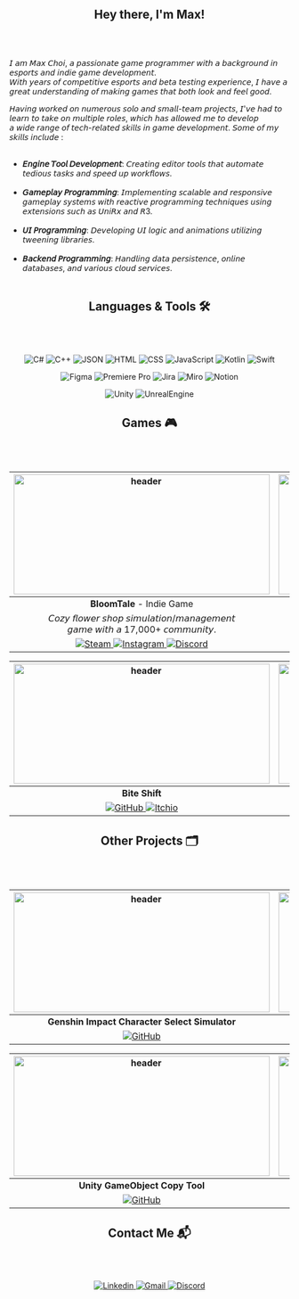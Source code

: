 <h2 align = "center"> Hey there, I'm Max! </h2>
<br><br>

𝘐 𝘢𝘮 𝘔𝘢𝘹 𝘊𝘩𝘰𝘪, 𝘢 𝘱𝘢𝘴𝘴𝘪𝘰𝘯𝘢𝘵𝘦 𝘨𝘢𝘮𝘦 𝘱𝘳𝘰𝘨𝘳𝘢𝘮𝘮𝘦𝘳 𝘸𝘪𝘵𝘩 𝘢 𝘣𝘢𝘤𝘬𝘨𝘳𝘰𝘶𝘯𝘥 𝘪𝘯 𝘦𝘴𝘱𝘰𝘳𝘵𝘴 𝘢𝘯𝘥 𝘪𝘯𝘥𝘪𝘦 𝘨𝘢𝘮𝘦 𝘥𝘦𝘷𝘦𝘭𝘰𝘱𝘮𝘦𝘯𝘵. <br>
𝘞𝘪𝘵𝘩 𝘺𝘦𝘢𝘳𝘴 𝘰𝘧 𝘤𝘰𝘮𝘱𝘦𝘵𝘪𝘵𝘪𝘷𝘦 𝘦𝘴𝘱𝘰𝘳𝘵𝘴 𝘢𝘯𝘥 𝘣𝘦𝘵𝘢 𝘵𝘦𝘴𝘵𝘪𝘯𝘨 𝘦𝘹𝘱𝘦𝘳𝘪𝘦𝘯𝘤𝘦, 𝘐 𝘩𝘢𝘷𝘦 𝘢 𝘨𝘳𝘦𝘢𝘵 𝘶𝘯𝘥𝘦𝘳𝘴𝘵𝘢𝘯𝘥𝘪𝘯𝘨 𝘰𝘧 𝘮𝘢𝘬𝘪𝘯𝘨 𝘨𝘢𝘮𝘦𝘴 𝘵𝘩𝘢𝘵 𝘣𝘰𝘵𝘩 𝘭𝘰𝘰𝘬 𝘢𝘯𝘥 𝘧𝘦𝘦𝘭 𝘨𝘰𝘰𝘥. <br>

𝘏𝘢𝘷𝘪𝘯𝘨 𝘸𝘰𝘳𝘬𝘦𝘥 𝘰𝘯 𝘯𝘶𝘮𝘦𝘳𝘰𝘶𝘴 𝘴𝘰𝘭𝘰 𝘢𝘯𝘥 𝘴𝘮𝘢𝘭𝘭-𝘵𝘦𝘢𝘮 𝘱𝘳𝘰𝘫𝘦𝘤𝘵𝘴, 𝘐'𝘷𝘦 𝘩𝘢𝘥 𝘵𝘰 𝘭𝘦𝘢𝘳𝘯 𝘵𝘰 𝘵𝘢𝘬𝘦 𝘰𝘯 𝘮𝘶𝘭𝘵𝘪𝘱𝘭𝘦 𝘳𝘰𝘭𝘦𝘴, 𝘸𝘩𝘪𝘤𝘩 𝘩𝘢𝘴 𝘢𝘭𝘭𝘰𝘸𝘦𝘥 𝘮𝘦 𝘵𝘰 𝘥𝘦𝘷𝘦𝘭𝘰𝘱 <br>
𝘢 𝘸𝘪𝘥𝘦 𝘳𝘢𝘯𝘨𝘦 𝘰𝘧 𝘵𝘦𝘤𝘩-𝘳𝘦𝘭𝘢𝘵𝘦𝘥 𝘴𝘬𝘪𝘭𝘭𝘴 𝘪𝘯 𝘨𝘢𝘮𝘦 𝘥𝘦𝘷𝘦𝘭𝘰𝘱𝘮𝘦𝘯𝘵. 𝘚𝘰𝘮𝘦 𝘰𝘧 𝘮𝘺 𝘴𝘬𝘪𝘭𝘭𝘴 𝘪𝘯𝘤𝘭𝘶𝘥𝘦 : <br><br>
- **𝘌𝘯𝘨𝘪𝘯𝘦 𝘛𝘰𝘰𝘭 𝘋𝘦𝘷𝘦𝘭𝘰𝘱𝘮𝘦𝘯𝘵**: 𝘊𝘳𝘦𝘢𝘵𝘪𝘯𝘨 𝘦𝘥𝘪𝘵𝘰𝘳 𝘵𝘰𝘰𝘭𝘴 𝘵𝘩𝘢𝘵 𝘢𝘶𝘵𝘰𝘮𝘢𝘵𝘦 𝘵𝘦𝘥𝘪𝘰𝘶𝘴 𝘵𝘢𝘴𝘬𝘴 𝘢𝘯𝘥 𝘴𝘱𝘦𝘦𝘥 𝘶𝘱 𝘸𝘰𝘳𝘬𝘧𝘭𝘰𝘸𝘴. <br><br>
- **𝘎𝘢𝘮𝘦𝘱𝘭𝘢𝘺 𝘗𝘳𝘰𝘨𝘳𝘢𝘮𝘮𝘪𝘯𝘨**: 𝘐𝘮𝘱𝘭𝘦𝘮𝘦𝘯𝘵𝘪𝘯𝘨 𝘴𝘤𝘢𝘭𝘢𝘣𝘭𝘦 𝘢𝘯𝘥 𝘳𝘦𝘴𝘱𝘰𝘯𝘴𝘪𝘷𝘦 𝘨𝘢𝘮𝘦𝘱𝘭𝘢𝘺 𝘴𝘺𝘴𝘵𝘦𝘮𝘴 𝘸𝘪𝘵𝘩 𝘳𝘦𝘢𝘤𝘵𝘪𝘷𝘦 𝘱𝘳𝘰𝘨𝘳𝘢𝘮𝘮𝘪𝘯𝘨 𝘵𝘦𝘤𝘩𝘯𝘪𝘲𝘶𝘦𝘴 𝘶𝘴𝘪𝘯𝘨 𝘦𝘹𝘵𝘦𝘯𝘴𝘪𝘰𝘯𝘴 𝘴𝘶𝘤𝘩 𝘢𝘴 𝘜𝘯𝘪𝘙𝘹 𝘢𝘯𝘥 𝘙3. <br><br>
- **𝘜𝘐 𝘗𝘳𝘰𝘨𝘳𝘢𝘮𝘮𝘪𝘯𝘨**: 𝘋𝘦𝘷𝘦𝘭𝘰𝘱𝘪𝘯𝘨 𝘜𝘐 𝘭𝘰𝘨𝘪𝘤 𝘢𝘯𝘥 𝘢𝘯𝘪𝘮𝘢𝘵𝘪𝘰𝘯𝘴 𝘶𝘵𝘪𝘭𝘪𝘻𝘪𝘯𝘨 𝘵𝘸𝘦𝘦𝘯𝘪𝘯𝘨 𝘭𝘪𝘣𝘳𝘢𝘳𝘪𝘦𝘴. <br><br>
- **𝘉𝘢𝘤𝘬𝘦𝘯𝘥 𝘗𝘳𝘰𝘨𝘳𝘢𝘮𝘮𝘪𝘯𝘨**: 𝘏𝘢𝘯𝘥𝘭𝘪𝘯𝘨 𝘥𝘢𝘵𝘢 𝘱𝘦𝘳𝘴𝘪𝘴𝘵𝘦𝘯𝘤𝘦, 𝘰𝘯𝘭𝘪𝘯𝘦 𝘥𝘢𝘵𝘢𝘣𝘢𝘴𝘦𝘴, 𝘢𝘯𝘥 𝘷𝘢𝘳𝘪𝘰𝘶𝘴 𝘤𝘭𝘰𝘶𝘥 𝘴𝘦𝘳𝘷𝘪𝘤𝘦𝘴. <br><br>


<h2 align = "center"> Languages & Tools 🛠 </h2>
<br><br>

<p align="center">
  <img alt="C#" src="https://custom-icon-badges.demolab.com/badge/C%23-%23239120.svg?logo=cshrp&logoColor=white"/> 
  <img alt="C++" src="https://img.shields.io/badge/C++-%2300599C.svg?logo=c%2B%2B&logoColor=white"/> 
  <img alt="JSON" src="https://img.shields.io/badge/JSON-000?logo=json&logoColor=fff"/> 
  <img alt="HTML" src="https://img.shields.io/badge/HTML-%23E34F26.svg?logo=html5&logoColor=white"/> 
  <img alt="CSS" src="https://img.shields.io/badge/CSS-1572B6?logo=css3&logoColor=fff"/> 
  <img alt="JavaScript" src="https://img.shields.io/badge/JavaScript-F7DF1E?logo=javascript&logoColor=000"/> 
  <img alt="Kotlin" src="https://img.shields.io/badge/Kotlin-%237F52FF.svg?logo=kotlin&logoColor=white"/> 
  <img alt="Swift" src="https://img.shields.io/badge/Swift-F54A2A?logo=swift&logoColor=white"/> 
</p>

<p align="center">
  <img alt="Figma" src="https://img.shields.io/badge/Figma-F24E1E?logo=figma&logoColor=white"/> 
  <img alt="Premiere Pro" src="https://img.shields.io/badge/Adobe%20Premiere%20Pro-9999FF?logo=Adobe%20Premiere%20Pro&logoColor=white"/> 
  <img alt="Jira" src="https://img.shields.io/badge/Jira-0052CC?logo=jira&logoColor=fff"/> 
  <img alt="Miro" src="https://img.shields.io/badge/Miro-050038?logo=miro&logoColor=fff"/> 
  <img alt="Notion" src="https://img.shields.io/badge/Notion-000?logo=notion&logoColor=fff"/> 
</p>

<p align="center">
  <img alt="Unity" src="https://img.shields.io/badge/Unity-%23000000.svg?logo=unity&logoColor=white"/> 
  <img alt="UnrealEngine" src="https://img.shields.io/badge/Unreal%20Engine-%23313131.svg?logo=unrealengine&logoColor=white"/> 
</p>

<h2 align="center"> Games 🎮 </h2>
<br><br>

| <img src="https://github.com/user-attachments/assets/9ff9dc95-be54-45e9-b5d4-2cb6cfd6066a" alt="header" width="460" height="215"> | <img src="https://github.com/user-attachments/assets/4668dd06-5287-45f7-b96a-79ce8274fb47" alt="header" width="460" height="215"> |
|:--:|:--:|
| **BloomTale** - Indie Game | **Retirement Rumble** - School Project |
| 𝘊𝘰𝘻𝘺 𝘧𝘭𝘰𝘸𝘦𝘳 𝘴𝘩𝘰𝘱 𝘴𝘪𝘮𝘶𝘭𝘢𝘵𝘪𝘰𝘯/𝘮𝘢𝘯𝘢𝘨𝘦𝘮𝘦𝘯𝘵 <br> 𝘨𝘢𝘮𝘦 𝘸𝘪𝘵𝘩 𝘢 17,000+ 𝘤𝘰𝘮𝘮𝘶𝘯𝘪𝘵𝘺. |3𝘋 𝘪𝘴𝘰𝘮𝘦𝘵𝘳𝘪𝘤 𝘴𝘭𝘢𝘱-𝘧𝘪𝘨𝘩𝘵𝘦𝘳 𝘸𝘪𝘵𝘩 4 𝘱𝘭𝘢𝘺𝘦𝘳 <br> 𝘭𝘰𝘤𝘢𝘭 𝘮𝘶𝘭𝘵𝘪𝘱𝘭𝘢𝘺𝘦𝘳 𝘴𝘶𝘱𝘱𝘰𝘳𝘵. |
| <a href="https://store.steampowered.com/app/3168520/BloomTale/"> <img alt="Steam" src="https://img.shields.io/badge/Steam-%23000000.svg?logo=steam&logoColor=white)"/> </a> <a href="https://www.instagram.com/floralia_games/"> <img alt="Instagram" src="https://img.shields.io/badge/Instagram-%23E4405F.svg?logo=Instagram&logoColor=white"/> </a> <a href="https://discord.gg/floralia"> <img alt="Discord" src="https://img.shields.io/badge/Discord-%235865F2.svg?&logo=discord&logoColor=white"/> </a> | <a href=""> <img alt="GitHub" src="https://img.shields.io/badge/GitHub-%23121011.svg?logo=github&logoColor=white"/> </a> <a href="https://vfs-gdpg.itch.io/retirement-rumble"> <img alt="Itchio" src="https://img.shields.io/badge/itch.io-%23FF0B34.svg?logo=Itch.io&logoColor=white"/> </a> <a href="https://discord.gg/pRzF6685"> <img alt="Discord" src="https://img.shields.io/badge/Discord-%235865F2.svg?&logo=discord&logoColor=white"/> </a>|

| <img src="https://github.com/user-attachments/assets/1ef1fb7d-01e8-4672-a5c4-4e76f5bc9258" alt="header" width="460" height="215"> | <img src="https://github.com/user-attachments/assets/1ef1fb7d-01e8-4672-a5c4-4e76f5bc9258" alt="header" width="460" height="215"> |
|:--:|:--:|
| **Bite Shift** | **Coming Soon** |
| <a href=""> <img alt="GitHub" src="https://img.shields.io/badge/GitHub-%23121011.svg?logo=github&logoColor=white"/> </a> <a href="https://stephph.itch.io/bite-shift"> <img alt="Itchio" src="https://img.shields.io/badge/itch.io-%23FF0B34.svg?logo=Itch.io&logoColor=white"/> </a> |

<h2 align = "center"> Other Projects 🗂️ </h2>
<br><br>

| <img src="https://github.com/user-attachments/assets/1ef1fb7d-01e8-4672-a5c4-4e76f5bc9258" alt="header" width="460" height="215"> | <img src="https://github.com/user-attachments/assets/1ef1fb7d-01e8-4672-a5c4-4e76f5bc9258" alt="header" width="460" height="215"> |
|:--:|:--:|
| **Genshin Impact Character Select Simulator** | **Pokemon Pocket TCG Simulator** |
| <a href=""> <img alt="GitHub" src="https://img.shields.io/badge/GitHub-%23121011.svg?logo=github&logoColor=white"/> </a> | <a href=""> <img alt="GitHub" src="https://img.shields.io/badge/GitHub-%23121011.svg?logo=github&logoColor=white"/> </a>

| <img src="https://github.com/user-attachments/assets/1ef1fb7d-01e8-4672-a5c4-4e76f5bc9258" alt="header" width="460" height="215"> | <img src="https://github.com/user-attachments/assets/1ef1fb7d-01e8-4672-a5c4-4e76f5bc9258" alt="header" width="460" height="215"> |
|:--:|:--:|
| **Unity GameObject Copy Tool** | **Coming Soon** |
| <a href=""> <img alt="GitHub" src="https://img.shields.io/badge/GitHub-%23121011.svg?logo=github&logoColor=white"/> </a> | <a href=""> <img alt="GitHub" src="https://img.shields.io/badge/GitHub-%23121011.svg?logo=github&logoColor=white"/> </a>

<h2 align = "center"> Contact Me 📬 </h2>
<br><br>

<p align="center">
  <a href="https://www.linkedin.com/in/maxchoi01">
  <img alt="Linkedin" src="https://img.shields.io/badge/Linkedin-%230077B5.svg?logo=linkedin&logoColor=white"/> 
  </a>
  <a href="mailto:maxgreen46@gmail.com">
    <img alt="Gmail" src="https://img.shields.io/badge/Gmail-D14836?logo=gmail&logoColor=white"/>
  </a>
  <a href="https://discord.gg/zwdvVZ8m">
      <img alt="Discord" src="https://img.shields.io/badge/Discord-%235865F2.svg?&logo=discord&logoColor=white"/>
  </a>
</p>
